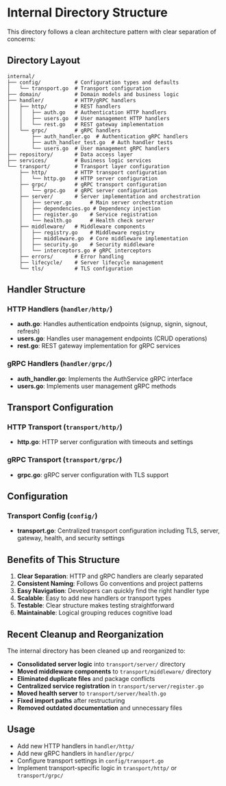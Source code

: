 # Internal Directory Structure

This directory follows a clean architecture pattern with clear separation of concerns:

## Directory Layout

```
internal/
├── config/           # Configuration types and defaults
│   └── transport.go  # Transport configuration
├── domain/           # Domain models and business logic
├── handler/          # HTTP/gRPC handlers
│   ├── http/         # REST handlers
│   │   ├── auth.go   # Authentication HTTP handlers
│   │   ├── users.go  # User management HTTP handlers
│   │   └── rest.go   # REST gateway implementation
│   └── grpc/         # gRPC handlers
│       ├── auth_handler.go  # Authentication gRPC handlers
│       ├── auth_handler_test.go  # Auth handler tests
│       └── users.go  # User management gRPC handlers
├── repository/       # Data access layer
├── services/         # Business logic services
└── transport/        # Transport layer configuration
    ├── http/         # HTTP transport configuration
    │   └── http.go   # HTTP server configuration
    ├── grpc/         # gRPC transport configuration
    │   └── grpc.go   # gRPC server configuration
    ├── server/       # Server implementation and orchestration
    │   ├── server.go      # Main server orchestration
    │   ├── dependencies.go # Dependency injection
    │   ├── register.go    # Service registration
    │   └── health.go      # Health check server
    ├── middleware/   # Middleware components
    │   ├── registry.go    # Middleware registry
    │   ├── middleware.go  # Core middleware implementation
    │   ├── security.go    # Security middleware
    │   └── interceptors.go # gRPC interceptors
    ├── errors/       # Error handling
    ├── lifecycle/    # Server lifecycle management
    └── tls/          # TLS configuration
```

## Handler Structure

### HTTP Handlers (`handler/http/`)
- **auth.go**: Handles authentication endpoints (signup, signin, signout, refresh)
- **users.go**: Handles user management endpoints (CRUD operations)
- **rest.go**: REST gateway implementation for gRPC services

### gRPC Handlers (`handler/grpc/`)
- **auth_handler.go**: Implements the AuthService gRPC interface
- **users.go**: Implements user management gRPC methods

## Transport Configuration

### HTTP Transport (`transport/http/`)
- **http.go**: HTTP server configuration with timeouts and settings

### gRPC Transport (`transport/grpc/`)
- **grpc.go**: gRPC server configuration with TLS support

## Configuration

### Transport Config (`config/`)
- **transport.go**: Centralized transport configuration including TLS, server, gateway, health, and security settings

## Benefits of This Structure

1. **Clear Separation**: HTTP and gRPC handlers are clearly separated
2. **Consistent Naming**: Follows Go conventions and project patterns
3. **Easy Navigation**: Developers can quickly find the right handler type
4. **Scalable**: Easy to add new handlers or transport types
5. **Testable**: Clear structure makes testing straightforward
6. **Maintainable**: Logical grouping reduces cognitive load

## Recent Cleanup and Reorganization

The internal directory has been cleaned up and reorganized to:

- **Consolidated server logic** into `transport/server/` directory
- **Moved middleware components** to `transport/middleware/` directory
- **Eliminated duplicate files** and package conflicts
- **Centralized service registration** in `transport/server/register.go`
- **Moved health server** to `transport/server/health.go`
- **Fixed import paths** after restructuring
- **Removed outdated documentation** and unnecessary files

## Usage

- Add new HTTP handlers in `handler/http/`
- Add new gRPC handlers in `handler/grpc/`
- Configure transport settings in `config/transport.go`
- Implement transport-specific logic in `transport/http/` or `transport/grpc/`
